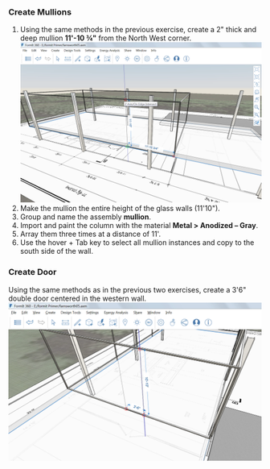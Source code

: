 ### Create Mullions

1. Using the same methods in the previous exercise, create a 2" thick and deep mullion **11'-10 ¾"** from the North West corner. ![](./images/7657c4da-7a46-4b50-9458-d08286f9efa4.png)
2. Make the mullion the entire height of the glass walls (11'10").
3. Group and name the assembly **mullion**.
4. Import and paint the column with the material **Metal &gt; Anodized – Gray**.
5. Array them three times at a distance of 11'.
6. Use the hover + Tab key to select all mullion instances and copy to the south side of the wall.

### Create Door
Using the same methods as in the previous two exercises, create a 3'6" double door centered in the western wall. ![](./images/a4f7bb20-db89-4638-a3ad-4ae05c63d351.png)